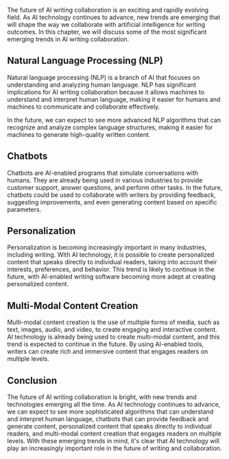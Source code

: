 
The future of AI writing collaboration is an exciting and rapidly evolving field. As AI technology continues to advance, new trends are emerging that will shape the way we collaborate with artificial intelligence for writing outcomes. In this chapter, we will discuss some of the most significant emerging trends in AI writing collaboration.

Natural Language Processing (NLP)
---------------------------------

Natural language processing (NLP) is a branch of AI that focuses on understanding and analyzing human language. NLP has significant implications for AI writing collaboration because it allows machines to understand and interpret human language, making it easier for humans and machines to communicate and collaborate effectively.

In the future, we can expect to see more advanced NLP algorithms that can recognize and analyze complex language structures, making it easier for machines to generate high-quality written content.

Chatbots
--------

Chatbots are AI-enabled programs that simulate conversations with humans. They are already being used in various industries to provide customer support, answer questions, and perform other tasks. In the future, chatbots could be used to collaborate with writers by providing feedback, suggesting improvements, and even generating content based on specific parameters.

Personalization
---------------

Personalization is becoming increasingly important in many industries, including writing. With AI technology, it is possible to create personalized content that speaks directly to individual readers, taking into account their interests, preferences, and behavior. This trend is likely to continue in the future, with AI-enabled writing software becoming more adept at creating personalized content.

Multi-Modal Content Creation
----------------------------

Multi-modal content creation is the use of multiple forms of media, such as text, images, audio, and video, to create engaging and interactive content. AI technology is already being used to create multi-modal content, and this trend is expected to continue in the future. By using AI-enabled tools, writers can create rich and immersive content that engages readers on multiple levels.

Conclusion
----------

The future of AI writing collaboration is bright, with new trends and technologies emerging all the time. As AI technology continues to advance, we can expect to see more sophisticated algorithms that can understand and interpret human language, chatbots that can provide feedback and generate content, personalized content that speaks directly to individual readers, and multi-modal content creation that engages readers on multiple levels. With these emerging trends in mind, it's clear that AI technology will play an increasingly important role in the future of writing and collaboration.
